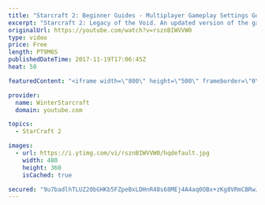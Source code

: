 ```yaml
---
title: "Starcraft 2: Beginner Guides - Multiplayer Gameplay Settings Guide and Recommendations (Updated)"
excerpt: "Starcraft 2: Legacy of the Void. An updated version of the gameplay/controls and region settings guide for Legacy of the Void, going over the changes and reiterating my recommended settings, as well as the settings I use as a Grandmaster player.  Thanks for watching and hope you enjoy!  I am a Grandmasters"
originalUrl: https://youtube.com/watch?v=rsznBIWVVW0
type: video
price: Free
length: PT9M6S
publishedDateTime: 2017-11-19T17:06:45Z
heat: 50

featuredContent: "<iframe width=\"800\" height=\"500\" frameborder=\"0\" src=\"https://www.youtube.com/embed/rsznBIWVVW0\" allow=\"accelerometer; autoplay; encrypted-media; gyroscope; picture-in-picture\" allowfullscreen></iframe>"

provider:
  name: WinterStarcraft
  domain: youtube.com

topics:
  - StarCraft 2

images:
  - url: https://i.ytimg.com/vi/rsznBIWVVW0/hqdefault.jpg
    width: 480
    height: 360
    isCached: true

secured: "9u7badlhTLUZ20bGHKb5FZpeBxLDHnR48s68MEj4A4aq0OBx+zKg8VRmCBRwJWY0D6214mg/Te74IdqY1JNKA+1q9Sg3jvmE8cASG7pzh5yV2qbzxwzgvGfGWOIFZgKHb3OEEKRmQAg0sRrF1vnMamXqzyO4lgoLguhpOAOgTpXxQTA3tWve52HNedzF4u5HHj2sd3m58qxxEz3kiQJL6pLKtpNdc1L29xawT7Zt1mdP9uCy22c+M50Kx3DU1R+irSVruHBQVyoF+V7ZyNfgQyFQ0ZjhARxg2MN66m/1U8TyTYk66rHA9nOoSr2hCdNjbpSz5YUcq2w5hr4Aigsq4MK3j2YxiGM+GYwLWtFRc8jTJAEiEO04f19zPeAsf/4O2R1xHzQ9uTElgw3ksnmCzmExFyt2nAQjdq1btKZ8a68=;9W0MrwW8a639qF327Ft84Q=="
---
```


